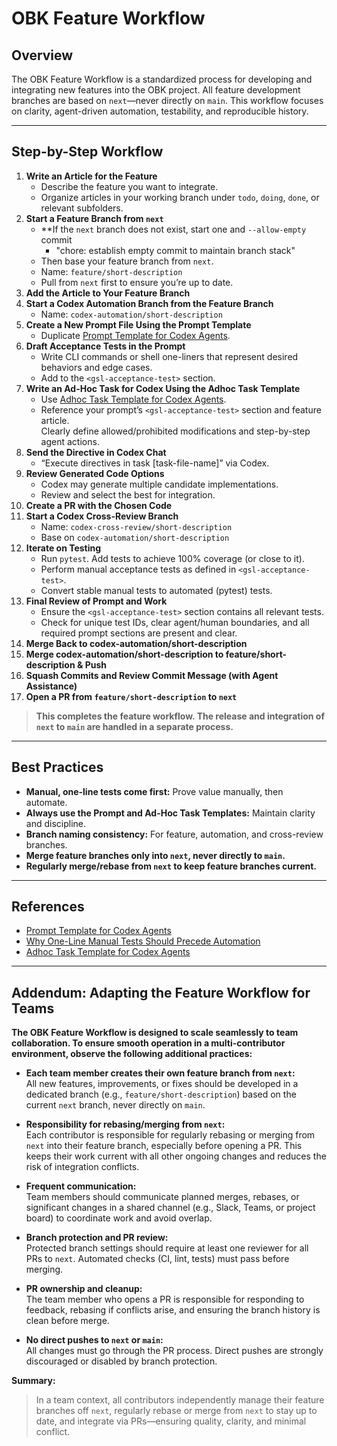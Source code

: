 # OBK Feature Workflow

## Overview

The OBK Feature Workflow is a standardized process for developing and integrating new features into the OBK project.
All feature development branches are based on `next`—never directly on `main`.
This workflow focuses on clarity, agent-driven automation, testability, and reproducible history.

---

## Step-by-Step Workflow

1. **Write an Article for the Feature** 
   * Describe the feature you want to integrate.    
   * Organize articles in your working branch under `todo`, `doing`, `done`, or relevant subfolders. 
2. **Start a Feature Branch from `next`**   
      * **If the `next` branch does not exist, start one and `--allow-empty` commit
        * "chore: establish empty commit to maintain branch stack"
   * Then base your feature branch from `next`.     
   * Name: `feature/short-description`  
   * Pull from `next` first to ensure you’re up to date.   
3. **Add the Article to Your Feature Branch**   
4. **Start a Codex Automation Branch from the Feature Branch**  
   * Name: `codex-automation/short-description` 
5. **Create a New Prompt File Using the Prompt Template**      
   * Duplicate [Prompt Template for Codex Agents](prompt-template-for-codex-agents.md).    
6. **Draft Acceptance Tests in the Prompt** 
   * Write CLI commands or shell one-liners that represent desired behaviors and edge cases.   
   * Add to the `<gsl-acceptance-test>` section.    
7. **Write an Ad-Hoc Task for Codex Using the Adhoc Task Template** 
   * Use [Adhoc Task Template for Codex Agents](adhoc-task-template-for-codex-agents.md).    
   * Reference your prompt’s `<gsl-acceptance-test>` section and feature article.   
    Clearly define allowed/prohibited modifications and step-by-step agent actions. 
8. **Send the Directive in Codex Chat**     
   * “Execute directives in task \[task-file-name]” via Codex.  
9. **Review Generated Code Options**    
   * Codex may generate multiple candidate implementations. 
   * Review and select the best for integration.        
10. **Create a PR with the Chosen Code**    
11. **Start a Codex Cross-Review Branch**
    * Name: `codex-cross-review/short-description`  
    * Base on `codex-automation/short-description`  
12. **Iterate on Testing**  
    * Run `pytest`. Add tests to achieve 100% coverage (or close to it).    
    * Perform manual acceptance tests as defined in `<gsl-acceptance-test>`.    
    * Convert stable manual tests to automated (pytest) tests.      
13. **Final Review of Prompt and Work** 
    * Ensure the `<gsl-acceptance-test>` section contains all relevant tests.   
    * Check for unique test IDs, clear agent/human boundaries, and all required prompt sections are present and clear.  
14. **Merge Back to codex-automation/short-description**    
15. **Merge codex-automation/short-description to feature/short-description & Push**    
16. **Squash Commits and Review Commit Message (with Agent Assistance)**    
17. **Open a PR from `feature/short-description` to `next`**     
> **This completes the feature workflow. The release and integration of `next` to `main` are handled in a separate process.**

---

## Best Practices

* **Manual, one-line tests come first:** Prove value manually, then automate.
* **Always use the Prompt and Ad-Hoc Task Templates:** Maintain clarity and discipline.
* **Branch naming consistency:** For feature, automation, and cross-review branches.
* **Merge feature branches only into `next`, never directly to `main`.**
* **Regularly merge/rebase from `next` to keep feature branches current.**

---

## References

* [Prompt Template for Codex Agents](prompt-template-for-codex-agents.md)
* [Why One-Line Manual Tests Should Precede Automation](one-line-manual-tests.md)
* [Adhoc Task Template for Codex Agents](adhoc-task-template-for-codex-agents.md)

---


## Addendum: Adapting the Feature Workflow for Teams

**The OBK Feature Workflow is designed to scale seamlessly to team collaboration. To ensure smooth operation in a multi-contributor environment, observe the following additional practices:**

* **Each team member creates their own feature branch from `next`:**  
    All new features, improvements, or fixes should be developed in a dedicated branch (e.g., `feature/short-description`) based on the current `next` branch, never directly on `main`.
    
* **Responsibility for rebasing/merging from `next`:**  
    Each contributor is responsible for regularly rebasing or merging from `next` into their feature branch, especially before opening a PR. This keeps their work current with all other ongoing changes and reduces the risk of integration conflicts.
    
* **Frequent communication:**  
    Team members should communicate planned merges, rebases, or significant changes in a shared channel (e.g., Slack, Teams, or project board) to coordinate work and avoid overlap.
    
* **Branch protection and PR review:**  
    Protected branch settings should require at least one reviewer for all PRs to `next`. Automated checks (CI, lint, tests) must pass before merging.
    
* **PR ownership and cleanup:**  
    The team member who opens a PR is responsible for responding to feedback, rebasing if conflicts arise, and ensuring the branch history is clean before merge.
    
* **No direct pushes to `next` or `main`:**  
    All changes must go through the PR process. Direct pushes are strongly discouraged or disabled by branch protection.
    

**Summary:**

> In a team context, all contributors independently manage their feature branches off `next`, regularly rebase or merge from `next` to stay up to date, and integrate via PRs—ensuring quality, clarity, and minimal conflict.
